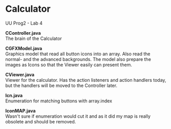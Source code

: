 # Calculator
UU Prog2 - Lab 4

<p><b>
CController.java
</b><br>
The brain of the Calculator

<p><b>
CGFXModel.java
</b><br>
Graphics model that read all button icons into an array.
Also read the normal- and the advanced backgrounds.
The model also prepare the images as Icons so that the Viewer easily can present them.

<p><b>
CViewer.java
</b><br>
Viewer for the calculator. Has the action listeners and action handlers today, but the handlers will be moved to the Controller later.

<p><b>
Icn.java
</b><br>
Enumeration for matching buttons with array.index

<p><b>
IconMAP.java
</b><br>
Wasn't sure if enumeration would cut it and as it did my map is really obsolete and should be removed.
